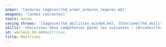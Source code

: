 ```yaml
---
armor: '[armures légères](hd_armor_armures_legeres.md)'
weapons: '[armes courantes]'
tools: aucun
saving_throws: '[Sagesse](hd_abilities_wisdom.md), [Charisme](hd_abilities_charisma.md)'
skills: 'choisissez deux compétences parmi les suivantes : [Arcanes](hd_abilities_intelligence_arcanes.md), [Histoire](hd_abilities_intelligence_histoire.md), [Intimidation](hd_abilities_charisma_intimidation.md), [Investigation](hd_abilities_intelligence_investigation.md), [Nature](hd_abilities_intelligence_nature.md), [Religion](hd_abilities_intelligence_religion.md) et [Supercherie](hd_abilities_charisma_supercherie.md)'
id: warlock_hd.md#maîtrises
title: Maîtrises
---
```


